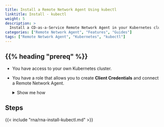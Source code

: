 ```yaml
---
title: Install a Remote Network Agent Using kubectl
linktitle: Install - kubectl
weight: 5
description: >
  Install a CD-as-a-Service Remote Network Agent in your Kubernetes cluster.
categories: ["Remote Network Agent", "Features", "Guides"]
tags: ["Remote Network Agent", "Kubernetes", "kubectl"]
---
```


## {{% heading "prereq" %}}

* You have access to your own Kubernetes cluster.
* You have a role that allows you to create **Client Credentials** and connect a Remote Network Agent.

  <details><summary>Show me how</summary>
   {{< include "client-creds.md" >}}
  </details>

## Steps

{{< include "rna/rna-install-kubectl.md" >}}